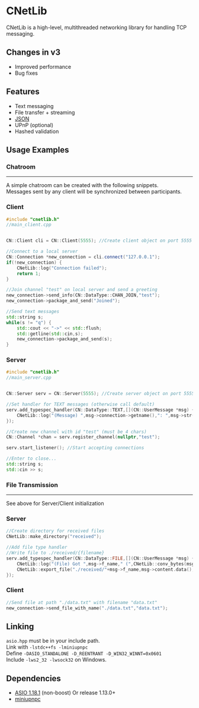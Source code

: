 # CNetLib
CNetLib is a high-level, multithreaded networking library for handling TCP messaging.

## Changes in v3
* Improved performance
* Bug fixes

## Features
* Text messaging
* File transfer + streaming
* [JSON](https://github.com/gmbows/json-kvs)
* UPnP (optional)
* Hashed validation

## Usage Examples

### Chatroom
<hr>

A simple chatroom can be created with the following snippets. <br>
Messages sent by any client will be synchronized between participants.

### Client
```cpp
#include "cnetlib.h"
//main_client.cpp


CN::Client cli = CN::Client(5555); //Create client object on port 5555

//Connect to a local server
CN::Connection *new_connection = cli.connect("127.0.0.1"); 
if(!new_connection) {
	CNetLib::log("Connection failed");
	return 1;
}

//Join channel "test" on local server and send a greeting
new_connection->send_info(CN::DataType::CHAN_JOIN,"test");
new_connection->package_and_send("Joined");

//Send text messages
std::string s;
while(s != "q") {
	std::cout << "->" << std::flush; 
	std::getline(std::cin,s);
	new_connection->package_and_send(s);
}
```

### Server
```cpp
#include "cnetlib.h"
//main_server.cpp


CN::Server serv = CN::Server(5555); //Create server object on port 5555

//Set handler for TEXT messages (otherwise call default)
serv.add_typespec_handler(CN::DataType::TEXT,[](CN::UserMessage *msg) { 
	CNetLib::log("(Message) ",msg->connection->getname(),": ",msg->str());
});

//Create new channel with id "test" (must be 4 chars)
CN::Channel *chan = serv.register_channel(nullptr,"test");

serv.start_listener(); //Start accepting connections

//Enter to close...
std::string s;
std::cin >> s;
```

### File Transmission
<hr>
See above for Server/Client initialization

### Server
```cpp
//Create directory for received files
CNetLib::make_directory("received");

//Add file type handler
//Write file to ./received/{filename}
serv.add_typespec_handler(CN::DataType::FILE,[](CN::UserMessage *msg) {
	CNetLib::log("(File) Got ",msg->f_name," (",CNetLib::conv_bytes(msg->size));
	CNetLib::export_file("./received/"+msg->f_name,msg->content.data(),msg->size);
});
```

### Client

```cpp
//Send file at path "./data.txt" with filename "data.txt"
new_connection->send_file_with_name("./data.txt","data.txt");
```

## Linking

`asio.hpp` must be in your include path.  <br>
Link with `-lstdc++fs -lminiupnpc` <br>
Define `-DASIO_STANDALONE -D_REENTRANT -D_WIN32_WINNT=0x0601` <br>
Include `-lws2_32 -lwsock32` on Windows.

## Dependencies
* [ASIO 1.18.1](https://sourceforge.net/projects/asio/files/asio/1.18.1%20%28Stable%29/) (non-boost) Or release 1.13.0+ <br>
* [miniupnpc](https://github.com/miniupnp/miniupnp/tree/master/miniupnpc)


